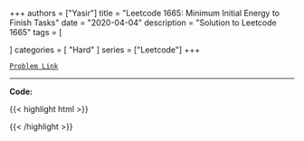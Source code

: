 
+++
authors = ["Yasir"]
title = "Leetcode 1665: Minimum Initial Energy to Finish Tasks"
date = "2020-04-04"
description = "Solution to Leetcode 1665"
tags = [
    
]
categories = [
    "Hard"
]
series = ["Leetcode"]
+++



[`Problem Link`](https://leetcode.com/problems/minimum-initial-energy-to-finish-tasks/description/)

---

**Code:**

{{< highlight html >}}

{{< /highlight >}}

